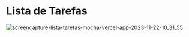 # Lista de Tarefas

![screencapture-lista-tarefas-mocha-vercel-app-2023-11-22-10_31_55](https://github.com/jessica-sobreira/lista-tarefas/assets/117686537/84dd187a-40df-4366-b4ba-c9921d2fd446)
